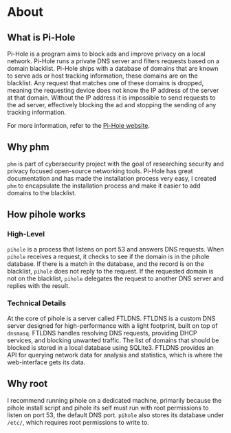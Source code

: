 # About

## What is Pi-Hole

Pi-Hole is a program aims to block ads and improve privacy on a local
network. Pi-Hole runs a private DNS server and filters
requests based on a domain blacklist. Pi-Hole ships with a
database of domains that are known to serve ads or host tracking
information, these domains are on the blacklist. Any request that
matches one of these domains is dropped, meaning the requesting
device does not know the IP address of the server at that domain.
Without the IP address it is impossible to send requests to the ad
server, effectively blocking the ad and stopping the sending of any
tracking information.

For more information, refer to the [Pi-Hole website](https://pi-hole.net).

## Why phm

`phm` is part of cybersecurity project with the goal of researching
security and privacy focused open-source networking tools. Pi-Hole has
great documentation and has made the installation process very easy, I
created `phm` to encapsulate the installation process and make it
easier to add domains to the blacklist.

## How pihole works

### High-Level

`pihole` is a process that listens on port 53 and answers DNS
requests. When `pihole` receives a request, it checks to see if the
domain is in the pihole database. If there is a match in the database,
and the record is on the blacklist, `pihole` does not reply to
the request. If the requested domain is not on the blacklist, `pihole`
delegates the request to another DNS server and replies with the result.

### Technical Details

At the core of pihole is a server called FTLDNS. FTLDNS is a custom
DNS server designed for high-performance with a light footprint, built
on top of `dnsmasq`. FTLDNS handles resolving DNS requests, providing
DHCP services, and blocking unwanted traffic. The list of domains that
should be blocked is stored in a local database using SQLite3. FTLDNS
provides an API for querying network data for analysis and
statistics, which is where the web-interface gets its data.

## Why root

I recommend running pihole on a dedicated machine, primarily because
the pihole install script and pihole its self must run with root
permissions to listen on port 53, the default DNS port. `pihole` also
stores its database under `/etc/`, which requires root
permissions to write to.
